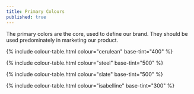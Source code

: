 ```yaml
---
title: Primary Colours
published: true
---
```


The primary colors are the core, used to define our brand. They should be used predominately in marketing our product.

{% include colour-table.html colour="cerulean" base-tint="400" %}

{% include colour-table.html colour="steel" base-tint="500" %}

{% include colour-table.html colour="slate" base-tint="500" %}

{% include colour-table.html colour="isabelline" base-tint="300" %}
